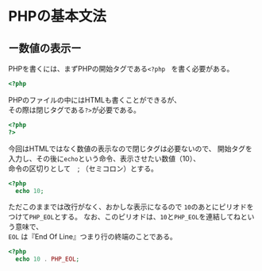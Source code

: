 # PHPの基本文法
## ー数値の表示ー
PHPを書くには、まずPHPの開始タグである`<?php　`を書く必要がある。
```PHP
<?php
```
PHPのファイルの中にはHTMLも書くことができるが、  
その際は閉じタグである`?>`が必要である。
```PHP
<?php
?>
```
今回はHTMLではなく数値の表示なので閉じタグは必要ないので、
開始タグを入力し、その後に`echo`という命令、表示させたい数値（10）、  
命令の区切りとして　; （セミコロン）とする。
```PHP
<?php
  echo 10;
```
ただこのままでは改行がなく、おかしな表示になるので
``10``のあとにピリオドをつけて``PHP_EOL``とする。
なお、このピリオドは、``10``と``PHP_EOL``を連結してねという意味で、  
``EOL`` は『End Of Line』つまり行の終端のことである。
```PHP
<?php
  echo 10 . PHP_EOL;
```

